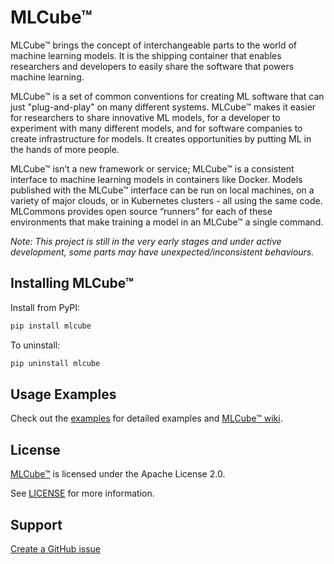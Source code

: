 # MLCube™

MLCube™ brings the concept of interchangeable parts to the world of machine learning models.  It is the shipping container that enables researchers and developers to easily share the software that powers machine learning. 

MLCube™ is a set of common conventions for creating ML software that can just "plug-and-play" on many different systems. MLCube™ makes it easier for researchers to share innovative ML models, for a developer to experiment with many different models, and for software companies to create infrastructure for models. It creates opportunities by putting ML in the hands of more people.

MLCube™ isn’t a new framework or service; MLCube™ is a consistent interface to machine learning models in containers like Docker.  Models published with the MLCube™ interface can be run on local machines, on a variety of major clouds, or in Kubernetes clusters - all using the same code. MLCommons provides open source “runners” for each of these environments that make training a model in an MLCube™ a single command. 

*Note: This project is still in the very early stages and under active development, some parts may have unexpected/inconsistent behaviours.*

## Installing MLCube™

Install from PyPI:  
```sh
pip install mlcube
```

To uninstall:

```sh
pip uninstall mlcube
```


## Usage Examples

Check out the [examples](https://github.com/mlcommons/mlcube_examples) for detailed examples and [MLCube™ wiki](https://mlcommons.github.io/mlcube).

## License
[MLCube™](https://github.com/mlcommons/mlcube/) is licensed under the Apache License 2.0. 

See [LICENSE](https://github.com/mlcommons/mlcube/blob/master/LICENSE) for more information.

## Support

[Create a GitHub issue](https://github.com/mlcommons/mlcube/issues/new/choose)
